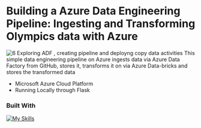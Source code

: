 
<!-- ABOUT THE PROJECT -->
# Building a Azure Data Engineering Pipeline: Ingesting and Transforming Olympics data with Azure

![6  Exploring ADF , creating pipeline and deployng copy data activities](https://github.com/user-attachments/assets/cd7f8769-2a78-4d67-b16e-a5cabcfa0254)
This simple data engineering pipeline on Azure ingests data via Azure Data Factory from GitHub, stores it, transforms it on via Azure Data-bricks and stores the transformed data

* Microsoft Azure Cloud Platform
* Running Locally through Flask



### Built With
[![My Skills](https://skillicons.dev/icons?i=python,azure,github,vscode)](https://skillicons.dev)
